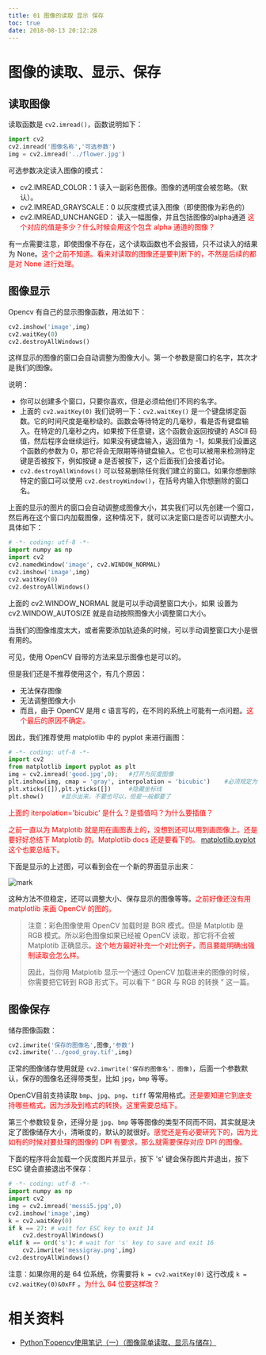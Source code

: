 ```yaml
---
title: 01 图像的读取 显示 保存
toc: true
date: 2018-08-13 20:12:28
---
```

# 图像的读取、显示、保存


## 读取图像

读取函数是 `cv2.imread()`，函数说明如下：

```python
import cv2
cv2.imread('图像名称','可选参数')
img = cv2.imread('../flower.jpg')
```

可选参数决定读入图像的模式：

- cv2.IMREAD_COLOR：1  读入一副彩色图像。图像的透明度会被忽略。（默认）。
- cv2.IMREAD_GRAYSCALE：0  以灰度模式读入图像（即使图像为彩色的）
- cv2.IMREAD_UNCHANGED： 读入一幅图像，并且包括图像的alpha通道 <span style="color:red;">这个对应的值是多少？什么时候会用这个包含 alpha 通道的图像？</span>


有一点需要注意，即使图像不存在，这个读取函数也不会报错，只不过读入的结果为 None。<span style="color:red;">这个之前不知道。看来对读取的图像还是要判断下的，不然是后续的都是对 None 进行处理。</span>



## 图像显示

Opencv 有自己的显示图像函数，用法如下：

```python
cv2.imshow('image',img)
cv2.waitKey(0)
cv2.destroyAllWindows()
```

这样显示的图像的窗口会自动调整为图像大小。第一个参数是窗口的名字，其次才是我们的图像。

说明：

- 你可以创建多个窗口，只要你喜欢，但是必须给他们不同的名字。
- 上面的 `cv2.waitKey(0)` 我们说明一下：`cv2.waitKey()` 是一个键盘绑定函数。它的时间尺度是毫秒级的。函数会等待特定的几毫秒，看是否有键盘输入。在特定的几毫秒之内，如果按下任意键，这个函数会返回按键的 ASCII 码值，然后程序会继续运行。如果没有键盘输入，返回值为 -1，如果我们设置这个函数的参数为 0，那它将会无限期等待键盘输入。它也可以被用来检测特定键是否被按下，例如按键 a 是否被按下，这个后面我们会接着讨论。
- `cv2.destroyAllWindows()` 可以轻易删除任何我们建立的窗口。如果你想删除特定的窗口可以使用 `cv2.destroyWindow()`，在括号内输入你想删除的窗口名。


上面的显示的图片的窗口会自动调整成图像大小，其实我们可以先创建一个窗口，然后再在这个窗口内加载图像，这种情况下，就可以决定窗口是否可以调整大小。具体如下：

```python
# -*- coding: utf-8 -*-
import numpy as np
import cv2
cv2.namedWindow('image', cv2.WINDOW_NORMAL)
cv2.imshow('image',img)
cv2.waitKey(0)
cv2.destroyAllWindows()
```

上面的 cv2.WINDOW_NORMAL 就是可以手动调整窗口大小，如果 设置为 cv2.WINDOW_AUTOSIZE 就是自动按照图像大小调整窗口大小。

当我们的图像维度太大，或者需要添加轨迹条的时候，可以手动调整窗口大小是很有用的。


可见，使用 OpenCV 自带的方法来显示图像也是可以的。


但是我们还是不推荐使用这个，有几个原因：

- 无法保存图像
- 无法调整图像大小
- 而且，由于 OpenCV 是用 c 语言写的，在不同的系统上可能有一点问题。<span style="color:red;">这个最后的原因不确定。</span>

因此，我们推荐使用 matplotlib 中的 pyplot 来进行画图：

```python
# -*- coding: utf-8 -*-
import cv2
from matplotlib import pyplot as plt
img = cv2.imread('good.jpg',0);   #打开为灰度图像
plt.imshow(img, cmap = 'gray', interpolation = 'bicubic')    #必须规定为显示的为什么图像
plt.xticks([]),plt.yticks([])     #隐藏坐标线
plt.show()     #显示出来，不要也可以，但是一般都要了
```

<span style="color:red;">上面的 iterpolation='bicubic' 是什么？是插值吗？为什么要插值？</span>

<span style="color:red;">之前一直以为 Matplotib 就是用在画图表上的，没想到还可以用到画图像上。还是要好好总结下 Matplotib 的。Matplotlib docs 还是要看下的。 [matplotlib.pyplot](https://matplotlib.org/api/pyplot_api.html) 这个也要总结下。</span>



下面是显示的上述图，可以看到会在一个新的界面显示出来：

![mark](http://pacdb2bfr.bkt.clouddn.com/blog/image/180812/K76G8blHLH.png?imageslim)

这种方法不但稳定，还可以调整大小、保存显示的图像等等。<span style="color:red;">之前好像还没有用 matplotlib 来画 OpenCV 的图的。</span>


> 注意：彩色图像使用 OpenCV 加载时是 BGR 模式。但是 Matplotib 是 RGB 模式。所以彩色图像如果已经被 OpenCV 读取，那它将不会被 Matplotib 正确显示。<span style="color:red;">这个地方最好补充一个对比例子，而且要能明确出强制读取会怎么样。</span>
>
> 因此，当你用 Matplotib 显示一个通过 OpenCV 加载进来的图像的时候，你需要把它转到 RGB 形式下。可以看下 “ BGR 与 RGB 的转换 ” 这一篇。








## 图像保存

储存图像函数：

```python
cv2.imwrite('保存的图像名',图像,'参数')
cv2.imwrite('../good_gray.tif',img)
```

正常的图像储存使用就是 `cv2.imwrite('保存的图像名'，图像)`，后面一个参数默认，保存的图像名还得带类型，比如 `jpg`，`bmp` 等等。

OpenCV目前支持读取 `bmp`、`jpg`、`png`、`tiff` 等常用格式。<span style="color:red;">还是要知道它到底支持哪些格式，因为涉及到格式的转换，这里需要总结下。</span>

第三个参数较复杂，还得分是 `jpg`、`bmp` 等等图像的类型不同而不同，其实就是决定了图像储存大小，清晰度的，默认的就很好。<span style="color:red;">感觉还是有必要研究下的，因为比如有的时候对要处理的图像的 DPI 有要求，那么就需要保存对应 DPI 的图像。</span>


下面的程序将会加载一个灰度图片并显示，按下 's' 键会保存图片并退出，按下 ESC 键会直接退出不保存：

```python
# -*- coding: utf-8 -*-
import numpy as np
import cv2
img = cv2.imread('messi5.jpg',0)
cv2.imshow('image',img)
k = cv2.waitKey(0)
if k == 27: # wait for ESC key to exit 14
    cv2.destroyAllWindows()
elif k == ord('s'): # wait for 's' key to save and exit 16
    cv2.imwrite('messigray.png',img)
cv2.destroyAllWindows()
```


注意：如果你用的是 64 位系统，你需要将 `k = cv2.waitKey(0)` 这行改成 `k = cv2.waitKey(0)&0xFF` 。<span style="color:red;">为什么 64 位要这样改？</span>




# 相关资料

- [Python下opencv使用笔记（一）（图像简单读取、显示与储存）](https://blog.csdn.net/on2way/article/details/46789931)

